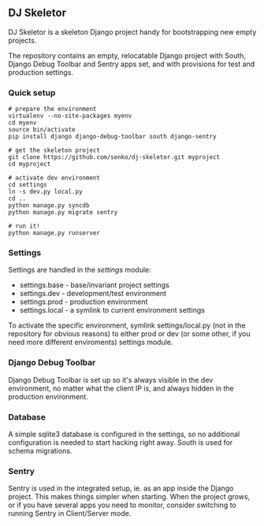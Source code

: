 ## DJ Skeletor

DJ Skeletor is a skeleton Django project handy for bootstrapping new
empty projects.

The repository contains an empty, relocatable Django project with South,
Django Debug Toolbar and Sentry apps set, and with provisions for test and
production settings.


### Quick setup

    # prepare the environment
    virtualenv --no-site-packages myenv
    cd myenv
    source bin/activate
    pip install django django-debug-toolbar south django-sentry

    # get the skeleton project
    git clone https://github.com/senko/dj-skeletor.git myproject
    cd myproject

    # activate dev environment
    cd settings
    ln -s dev.py local.py
    cd ..
    python manage.py syncdb
    python manage.py migrate sentry

    # run it!
    python manage.py runserver


### Settings

Settings are handled in the *settings* module:

  * settings.base - base/invariant project settings
  * settings.dev - development/test environment
  * settings.prod - production environment
  * settings.local - a symlink to current environment settings

To activate the specific environment, symlink settings/local.py (not
in the repository for obvious reasons) to either prod or dev (or some
other, if you need more different enviroments) settings module.

### Django Debug Toolbar

Django Debug Toolbar is set up so it's always visible in the dev
environment, no matter what the client IP is, and always hidden in
the production environment.

### Database

A simple sqlite3 database is configured in the settings, so no additional
configuration is needed to start hacking right away. South is used for
schema migrations.

### Sentry

Sentry is used in the integrated setup, ie. as an app inside the Django
project. This makes things simpler when starting. When the project grows,
or if you have several apps you need to monitor, consider switching to
running Sentry in Client/Server mode.
